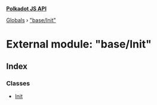 **[Polkadot JS API](../README.md)**

[Globals](../globals.md) › ["base/Init"](_base_init_.md)

# External module: "base/Init"

## Index

### Classes

* [Init](../classes/_base_init_.init.md)